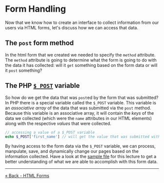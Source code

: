 # Form Handling
Now that we know how to create an interface to collect information from our users via HTML forms, let's discuss how we can access that data.

## The `post` form method
In the html form that we created we needed to specify the `method` attribute.  The `method` attribute is going to determine what the form is going to do with the data it has collected: will it `get` something based on the form data or will it `post` something?

## The PHP [`$_POST`](http://php.net/manual/en/reserved.variables.post.php) variable
So how do we get the data that was `post`ed by the form that was submitted?  In PHP there is a special variable called the `$_POST` variable.  This variable is an _associative array_ of the data that was submitted via the `post` method.  Because this variable is an associative array, it will contain the _keys_ of the data we collected (which were the `name` attributes in our HTML elements) along with the respective _values_ that were collected.

```php
// accessing a value of a $_POST variable
echo $_POST['first_name'] // will get the value that was submitted with the 'first_name' element
```

By having access to the form data via the `$_POST` variable, we can process, manpulate, save, and dynamically change our pages based on the information collected.  Have a look at the [sample file](/samples/lecture11/form-handling/index.php) for this lecture to get a better understanding of what we are able to accomplish with this form data.


___

[« Back - HTML Forms](1-HTMLForms.md)
